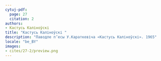 ```yaml
---
cytuj-pdf:
  page: 27
  citation: 2
authors:
- Кастусь Каліноўскі 
title: "Кастусь Каліноўскі "
description: "Паводле п’есы У.Караткевіча «Кастусь Каліноўскі». 1965"
locale: "be_BY"
images:
- cites/27-2/preview.png
---
```

